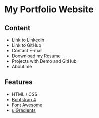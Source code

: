 # My Portfolio Website

## Content

* Link to Linkedin
* Link to GitHub
* Contact E-mail
* Doownload my Resume
* Projects with Demo and GitHub
* About me

## Features

* HTML / CSS
* [Bootstrap 4](https://fontawesome.com/)
* [Font Awesome](https://fontawesome.com/)
* [uiGradients](https://uigradients.com/)